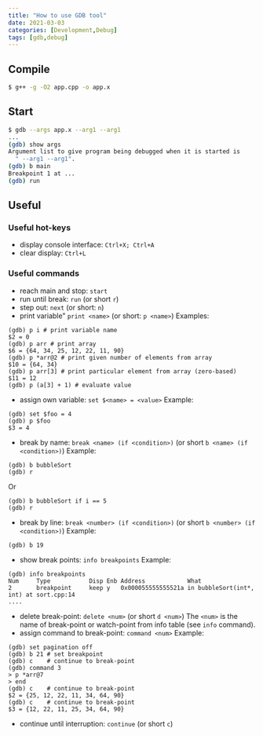 ```yaml
---
title: "How to use GDB tool"
date: 2021-03-03
categories: [Development,Debug]
tags: [gdb,debug]
---
```


## Compile

```bash
$ g++ -g -O2 app.cpp -o app.x
```

## Start

```bash
$ gdb --args app.x --arg1 --arg1
...
(gdb) show args
Argument list to give program being debugged when it is started is
  " --arg1 --arg1".
(gdb) b main
Breakpoint 1 at ...
(gdb) run
```

## Useful

### Useful hot-keys

* display console interface: `Ctrl+X; Ctrl+A`
* clear display: `Ctrl+L`

### Useful commands

* reach main and stop: `start`
* run until break: `run` (or short `r`)
* step out: `next` (or short: `n`)
* print variable" `print <name>` (or short: `p <name>`)
Examples:
```
(gdb) p i # print variable name
$2 = 0
(gdb) p arr # print array
$6 = {64, 34, 25, 12, 22, 11, 90}
(gdb) p *arr@2 # print given number of elements from array
$10 = {64, 34}
(gdb) p arr[3] # print particular element from array (zero-based)
$11 = 12
(gdb) p (a[3] + 1) # evaluate value
```
* assign own variable: `set $<name> = <value>`
Example:
```
(gdb) set $foo = 4
(gdb) p $foo
$3 = 4
```
* break by name: `break <name> (if <condition>)`  (or short `b <name> (if <condition>)`)
Example:
```
(gdb) b bubbleSort
(gdb) r
```
Or
```
(gdb) b bubbleSort if i == 5
(gdb) r
```

* break by line: `break <number> (if <condition>)` (or short `b <number> (if <condition>)`)
Example:
```
(gdb) b 19
```
* show break points: `info breakpoints`
Example:
```
(gdb) info breakpoints
Num     Type           Disp Enb Address            What
2       breakpoint     keep y   0x000055555555521a in bubbleSort(int*, int) at sort.cpp:14
....

```
* delete break-point: `delete <num>` (or short `d <num>`)
The `<num>` is the name of break-point or watch-point from info table (see `info` command).
* assign command to break-point: `command <num>`
Example:
```
(gdb) set pagination off
(gdb) b 21 # set breakpoint
(gdb) c    # continue to break-point
(gdb) command 3
> p *arr@7
> end
(gdb) c    # continue to break-point
$2 = {25, 12, 22, 11, 34, 64, 90}
(gdb) c    # continue to break-point
$3 = {12, 22, 11, 25, 34, 64, 90}
```
* continue until interruption: `continue` (or short `c`)
